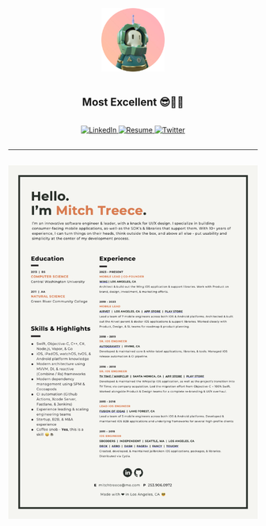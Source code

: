 <div id="header" align="center">
    <img src="assets/avatar.png" width=128/>
    <br>
    <br>
    <h2>Most Excellent 😎✌🏼</h2>
    <br>
    <div id="badges">
        <a href="https://linkedin.com/in/mitchtreece">
            <img src="https://img.shields.io/badge/LinkedIn-0077b5?style=for-the-badge&logo=linkedin&logoColor=white" alt="LinkedIn"/>
        </a>
        <a href="assets/resume.pdf">
            <img src="https://img.shields.io/badge/Resume-F37D4D?style=for-the-badge&logo=microsoftoffice&logoColor=white" alt="Resume"/>
        </a>
        <a href="https://twitter.com/mitchtreece">
            <img src="https://img.shields.io/badge/Twitter-1DA1F2?style=for-the-badge&logo=twitter&logoColor=white" alt="Twitter"/>
        </a>
    </div>
</div>

<br>

---

<br>

<div id="resume" align="center">
    <a href="assets/resume.pdf">
        <img src="assets/resume.png"/>
    </a>
</div>

